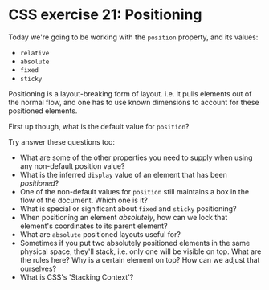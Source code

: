 # CSS exercise 21: Positioning

Today we're going to be working with the `position` property, and its values:

- `relative`
- `absolute`
- `fixed`
- `sticky`

Positioning is a layout-breaking form of layout. i.e. it pulls elements out of the normal flow, and one has to use known dimensions to account for these positioned elements.

First up though, what is the default value for `position`?

Try answer these questions too:

- What are some of the other properties you need to supply when using any non-default position value?
- What is the inferred `display` value of an element that has been *positioned*?
- One of the non-default values for `position` still maintains a box in the flow of the document. Which one is it?
- What is special or significant about `fixed` and `sticky` positioning?
- When positioning an element *absolutely*, how can we lock that element's coordinates to its parent element?
- What are `absolute` positioned layouts useful for?
- Sometimes if you put two absolutely positioned elements in the same physical space, they'll stack, i.e. only one will be visible on top. What are the rules here? Why is a certain element on top? How can we adjust that ourselves?
- What is CSS's 'Stacking Context'?
 
